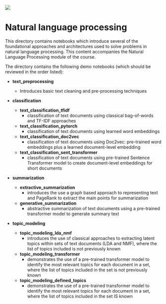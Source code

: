 ![](https://storage.googleapis.com/aipi_datasets/Duke-AIPI-Logo.png)

# Natural language processing
This directory contains notebooks which introduce several of the foundational approaches and architectures used to solve problems in natural language processing.  This content accompanies the Natural Language Processing module of the course.

The directory contains the following demo notebooks (which should be reviewed in the order listed): 
- **text_preprocessing**  
    - Introduces basic text cleaning and pre-processing techniques

- **classification**  
    - **text_classification_tfidf**  
        - classification of text documents using classical bag-of-words and TF-IDF approaches
    - **text_classification_pytorch**  
        - classification of text documents using learned word embeddings
    - **text_classification_doc2vec**  
        - classification of text documents using Doc2vec: pre-trained word embeddings plus a learned document-level embedding
    - **text_classification_sent_transformer**  
        - classification of text documents using pre-trained Sentence Transformer model to create document-level embeddings for short documents


- **summarization**  
    - **extractive_summarization**  
        - introduces the use a graph based approach to representing text and PageRank to extract the main points for summarization
    - **generative_summarization**  
        - abstractive summarization of text documents using a pre-trained transformer model to generate summary text


- **topic_modeling**  
    - **topic_modeling_lda_nmf**  
        - introduces the use of classical approaches to extracting latent topics within sets of text documents (LDA and NMF), where the list of topics included is not previously known
    - **topic_modeling_transformer**  
        - demonstrates the use of a pre-trained transformer model to identify the most relevant topics for each document in a set, where the list of topics included in the set is not previously known
    - **topic_modeling_defined_topics**  
        - demonstrates the use of a pre-trained transformer model to identify the most relevant topics for each document in a set, where the list of topics included in the set IS known



    









